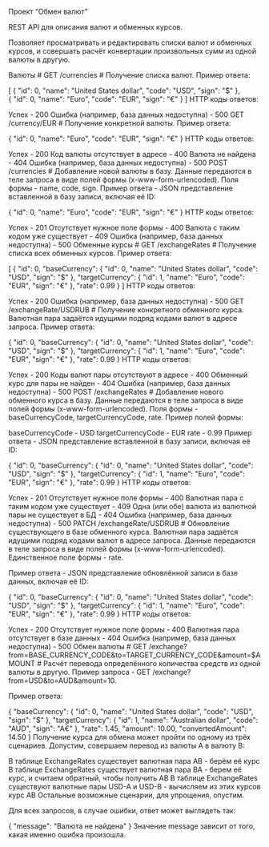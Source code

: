 Проект “Обмен валют”

REST API для описания валют и обменных курсов.

Позволяет просматривать и редактировать списки валют и обменных курсов,
и совершать расчёт конвертации произвольных сумм из одной валюты в другую.


Валюты #
GET /currencies #
Получение списка валют. Пример ответа:

[
    {
        "id": 0,
        "name": "United States dollar",
        "code": "USD",
        "sign": "$"
    },   
    {
        "id": 0,
        "name": "Euro",
        "code": "EUR",
        "sign": "€"
    }
]
HTTP коды ответов:

Успех - 200
Ошибка (например, база данных недоступна) - 500
GET /currency/EUR #
Получение конкретной валюты. Пример ответа:

{
    "id": 0,
    "name": "Euro",
    "code": "EUR",
    "sign": "€"
}
HTTP коды ответов:

Успех - 200
Код валюты отсутствует в адресе - 400
Валюта не найдена - 404
Ошибка (например, база данных недоступна) - 500
POST /currencies #
Добавление новой валюты в базу. Данные передаются в теле запроса в виде полей формы (x-www-form-urlencoded).
Поля формы - name, code, sign. Пример ответа - JSON представление вставленной в базу записи, включая её ID:

{
    "id": 0,
    "name": "Euro",
    "code": "EUR",
    "sign": "€"
}
HTTP коды ответов:

Успех - 201
Отсутствует нужное поле формы - 400
Валюта с таким кодом уже существует - 409
Ошибка (например, база данных недоступна) - 500
Обменные курсы #
GET /exchangeRates #
Получение списка всех обменных курсов. Пример ответа:

[
    {
        "id": 0,
        "baseCurrency": {
            "id": 0,
            "name": "United States dollar",
            "code": "USD",
            "sign": "$"
        },
        "targetCurrency": {
            "id": 1,
            "name": "Euro",
            "code": "EUR",
            "sign": "€"
        },
        "rate": 0.99
    }
]
HTTP коды ответов:

Успех - 200
Ошибка (например, база данных недоступна) - 500
GET /exchangeRate/USDRUB #
Получение конкретного обменного курса. Валютная пара задаётся идущими подряд кодами валют в адресе запроса. Пример ответа:

{
    "id": 0,
    "baseCurrency": {
        "id": 0,
        "name": "United States dollar",
        "code": "USD",
        "sign": "$"
    },
    "targetCurrency": {
        "id": 1,
        "name": "Euro",
        "code": "EUR",
        "sign": "€"
    },
    "rate": 0.99
}
HTTP коды ответов:

Успех - 200
Коды валют пары отсутствуют в адресе - 400
Обменный курс для пары не найден - 404
Ошибка (например, база данных недоступна) - 500
POST /exchangeRates #
Добавление нового обменного курса в базу. Данные передаются в теле запроса в виде полей формы (x-www-form-urlencoded).
Поля формы - baseCurrencyCode, targetCurrencyCode, rate. Пример полей формы:

baseCurrencyCode - USD
targetCurrencyCode - EUR
rate - 0.99
Пример ответа - JSON представление вставленной в базу записи, включая её ID:

{
    "id": 0,
    "baseCurrency": {
        "id": 0,
        "name": "United States dollar",
        "code": "USD",
        "sign": "$"
    },
    "targetCurrency": {
        "id": 1,
        "name": "Euro",
        "code": "EUR",
        "sign": "€"
    },
    "rate": 0.99
}
HTTP коды ответов:

Успех - 201
Отсутствует нужное поле формы - 400
Валютная пара с таким кодом уже существует - 409
Одна (или обе) валюта из валютной пары не существует в БД - 404
Ошибка (например, база данных недоступна) - 500
PATCH /exchangeRate/USDRUB #
Обновление существующего в базе обменного курса. Валютная пара задаётся идущими подряд кодами валют в адресе запроса. 
Данные передаются в теле запроса в виде полей формы (x-www-form-urlencoded). Единственное поле формы - rate.

Пример ответа - JSON представление обновлённой записи в базе данных, включая её ID:

{
    "id": 0,
    "baseCurrency": {
        "id": 0,
        "name": "United States dollar",
        "code": "USD",
        "sign": "$"
    },
    "targetCurrency": {
        "id": 1,
        "name": "Euro",
        "code": "EUR",
        "sign": "€"
    },
    "rate": 0.99
}
HTTP коды ответов:

Успех - 200
Отсутствует нужное поле формы - 400
Валютная пара отсутствует в базе данных - 404
Ошибка (например, база данных недоступна) - 500
Обмен валюты #
GET /exchange?from=BASE_CURRENCY_CODE&to=TARGET_CURRENCY_CODE&amount=$AMOUNT #
Расчёт перевода определённого количества средств из одной валюты в другую. 
Пример запроса - GET /exchange?from=USD&to=AUD&amount=10.

Пример ответа:

{
    "baseCurrency": {
        "id": 0,
        "name": "United States dollar",
        "code": "USD",
        "sign": "$"
    },
    "targetCurrency": {
        "id": 1,
        "name": "Australian dollar",
        "code": "AUD",
        "sign": "A€"
    },
    "rate": 1.45,
    "amount": 10.00,
    "convertedAmount": 14.50
}
Получение курса для обмена может пройти по одному из трёх сценариев. Допустим, совершаем перевод из валюты A в валюту B:

В таблице ExchangeRates существует валютная пара AB - берём её курс
В таблице ExchangeRates существует валютная пара BA - берем её курс, и считаем обратный, чтобы получить AB
В таблице ExchangeRates существуют валютные пары USD-A и USD-B - вычисляем из этих курсов курс AB
Остальные возможные сценарии, для упрощения, опустим.

Для всех запросов, в случае ошибки, ответ может выглядеть так:

{
    "message": "Валюта не найдена"
}
Значение message зависит от того, какая именно ошибка произошла.
